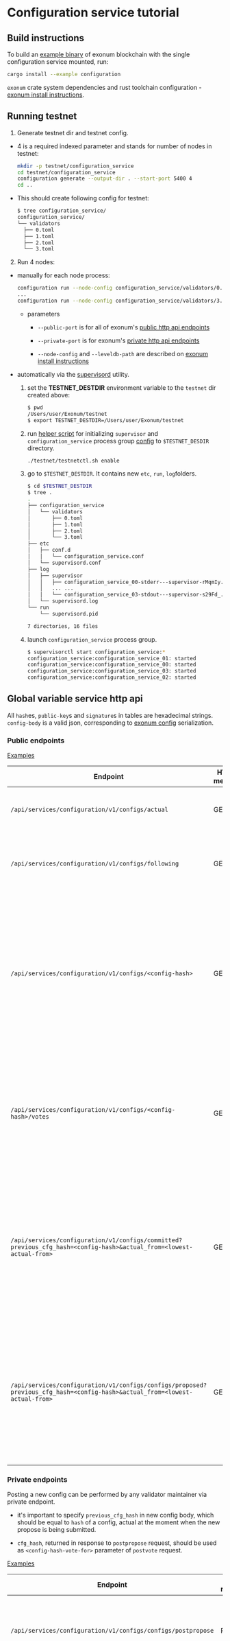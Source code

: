 # Configuration service tutorial

## Build instructions

To build an [example binary](examples/configuration.rs) of exonum blockchain 
with the single configuration service mounted, run:

```bash
cargo install --example configuration
```

`exonum` crate system dependencies and rust toolchain configuration - 
[exonum install instructions](https://github.com/exonum/exonum-core/blob/master/INSTALL.md).

## Running testnet

1. Generate testnet dir and testnet config.

  - 4 is a required indexed parameter and stands for number of nodes in testnet:

    ```bash
    mkdir -p testnet/configuration_service
    cd testnet/configuration_service
    configuration generate --output-dir . --start-port 5400 4
    cd ..
    ```

  - This should create following config for testnet:

    ```bash
    $ tree configuration_service/
    configuration_service/
    └── validators
      ├── 0.toml
      ├── 1.toml
      ├── 2.toml
      └── 3.toml
    ```

2. Run 4 nodes:

  - manually for each node process:

    ```bash
    configuration run --node-config configuration_service/validators/0.toml --leveldb-path configuration_service/db/0 --public-api-address 127.0.0.1:8000 --private-api-address 127.0.0.1:8010
    ...                                                                                                                                                        
    configuration run --node-config configuration_service/validators/3.toml --leveldb-path configuration_service/db/3 --public-api-address 127.0.0.1:8003 --private-api-address 127.0.0.1:8013
    ```

      - parameters

          - `--public-port` is for all of exonum's [public http api 
          endpoints](#public-endpoints)

          - `--private-port` is for exonum's [private http api 
          endpoints](#private-endpoints)

          - `--node-config` and `--leveldb-path` are described on 
          [exonum install instructions](https://github.com/exonum/exonum-core/blob/master/INSTALL.md)

  - automatically via the [supervisord](http://supervisord.org/) utility.

     1. set the **TESTNET_DESTDIR** environment variable to the `testnet` dir 
        created above:

        ```bash
        $ pwd
        /Users/user/Exonum/testnet
        $ export TESTNET_DESTDIR=/Users/user/Exonum/testnet
        ```

     1. run [helper script](../testnet/testnetctl.sh) for initializing 
        `supervisor` and `configuration_service` process group 
        [config](../testnet/supervisord) to `$TESTNET_DESDIR` directory.
        
        ```bash
        ./testnet/testnetctl.sh enable
        ```

     1. go to `$TESTNET_DESTDIR`. It contains new `etc`, `run`, `log`folders.

        ```bash
        $ cd $TESTNET_DESTDIR
        $ tree .
        .
        ├── configuration_service
        │   └── validators
        │       ├── 0.toml
        │       ├── 1.toml
        │       ├── 2.toml
        │       └── 3.toml
        ├── etc
        │   ├── conf.d
        │   │   └── configuration_service.conf
        │   └── supervisord.conf
        ├── log
        │   ├── supervisor
        │   │   ├── configuration_service_00-stderr---supervisor-rMqmIy.log
        │   │   ... ...                                                          
        │   │   └── configuration_service_03-stdout---supervisor-s29Fd_.log
        │   └── supervisord.log
        └── run
            └── supervisord.pid

        7 directories, 16 files
        ```

     1. launch `configuration_service` process group.

        ```bash
        $ supervisorctl start configuration_service:*
        configuration_service:configuration_service_01: started
        configuration_service:configuration_service_00: started
        configuration_service:configuration_service_03: started
        configuration_service:configuration_service_02: started
        ```

## Global variable service http api

All `hash`es, `public-key`s and `signature`s in tables are hexadecimal 
strings.
`config-body` is a valid json, corresponding to [exonum config](http://exonum.com/doc/crates/exonum/blockchain/config/struct.StoredConfiguration.html) serialization.

### Public endpoints

[Examples](response-samples.md#public-response-samples)

| Endpoint      | HTTP method   | Description |Query parameters|Response template |
| ------------- | ------------- | ------------| ------------------ |------------------ |
| `/api/services/configuration/v1/configs/actual`         | GET | Lookup actual config|      None       |{<br>&emsp; "config": **config-body**,<br>&emsp; "hash": **config-hash**<br> }|
| `/api/services/configuration/v1/configs/following`      | GET | Lookup already scheduled following config which hasn't yet taken effect.<br> `null` if no config is scheduled |    None            |{<br>&emsp; "config": **config-body**,<br>&emsp; "hash": **config-hash**<br> }|
| `/api/services/configuration/v1/configs/<config-hash>` | GET | Lookup config by config hash.<br> If no propose was submitted for a config (genesis config) - "propose" is `null`. <br> If only propose is present, then "committed\_config" is `null`.<br> "propose" key has json-object values, that match **propose-template**.| `<config-hash>` - hash of looked up config.|{<br> &emsp;"committed\_config": **config\_body**,<br> &emsp;"propose": {<br> &emsp;&emsp;"num\_votes": **integer**,<br> &emsp;&emsp;"tx\_propose": {<br> &emsp;&emsp;&emsp;"cfg": **config\_body**,<br> &emsp;&emsp;&emsp;"from": **validator-public-key**,<br> &emsp;&emsp;&emsp;"signature": **validator-signature**<br> &emsp;&emsp;},<br> &emsp;"votes\_history\_hash": **vote-history-hash**<br> &emsp;}<br> }|
| `/api/services/configuration/v1/configs/<config-hash>/votes` | GET | Lookup votes for a config propose by config hash.<br> If a vote from validator is absent - `null` returned at the corresponding index in json array | `<config-hash>` - hash of looked up config. |{<br> &emsp;"Votes": [<br> &emsp;&emsp;{<br> &emsp;&emsp;&emsp;"cfg\_hash": **config-hash**,<br> &emsp;&emsp;&emsp;"from": **validator-public-key**,<br> &emsp;&emsp;&emsp;"signature": **validator-signature**<br> &emsp;&emsp;},<br> &emsp;&emsp;**null**,<br> &emsp;&emsp;...<br> &emsp;]<br> }|
| `/api/services/configuration/v1/configs/committed?previous_cfg_hash=<config-hash>&actual_from=<lowest-actual-from>` | GET | Lookup all committed configs in commit order. |  `<previous_cfg_hash>` and `<lowest_actual_from>` are optional filtering parameters.<br> **config-body** is included in response if its _previous\_cfg\_hash_ field equals the corresponding parameter. <br>It's included if its _actual\_from_ field is greater or equal than corresponding parameter. |[<br> &emsp;{<br> &emsp;&emsp;"config": **config-body**,<br> &emsp;&emsp;"hash": **config-hash**<br> &emsp;},<br> &emsp;{<br> &emsp;&emsp;"config": **config-body**,<br> &emsp;&emsp;"hash": **config-hash**<br> &emsp;},<br> &emsp;...<br> ]|
| `/api/services/configuration/v1/configs/configs/proposed?previous_cfg_hash=<config-hash>&actual_from=<lowest-actual-from>` | GET | Lookup all proposed configs in commit order.<br> |  `<previous_cfg_hash>` and `<lowest_actual_from>` are optional filtering parameters.<br> **propose-template** is included in response if its _previous\_cfg\_hash_ field equals the corresponding parameter. <br>It's included if its _actual\_from_ field is greater or equal than corresponding parameter. |[<br> &emsp;{<br> &emsp;&emsp;"propose-data": **propose-template**,<br> &emsp;&emsp;"hash": **config-hash**<br> &emsp;},<br> &emsp;{<br> &emsp;&emsp;"propose-data": **propose-template**,<br> &emsp;&emsp;"hash": **config-hash**<br> &emsp;},<br> &emsp;...<br> ]|

### Private endpoints

Posting a new config can be performed by any validator maintainer via private 
endpoint.

-   it's important to specify `previous_cfg_hash` in new config body, 
    which should be equal to `hash` of a config, actual at the moment 
    when the new propose is being submitted.

-   `cfg_hash`, returned in response to `postpropose` request, should be used 
    as `<config-hash-vote-for>` parameter of `postvote` request. 

[Examples](response-samples.md#private-response-samples)

| Endpoint      | HTTP method   | Description | Response template |
| ------------- | ------------- | ------------| ------------------ |
| `/api/services/configuration/v1/configs/configs/postpropose`         | POST | Post proposed config body | {<br> &emsp;"cfg\_hash": **configuration-hash**,<br> &emsp;"tx\_hash": **transaction-hash**<br> }|
| `/api/services/configuration/v1/configs/configs/<config-hash-vote-for>/postvote`      | POST | Vote for a configuration having specific hash | {<br> &emsp;"tx\_hash": **transaction-hash**<br> } |

